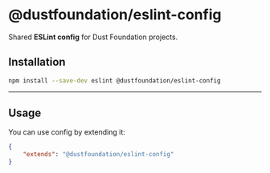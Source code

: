 # @dustfoundation/eslint-config

Shared **ESLint config** for Dust Foundation projects.

## Installation

```sh
npm install --save-dev eslint @dustfoundation/eslint-config
```

---

## Usage

You can use config by extending it:

```json
{
	"extends": "@dustfoundation/eslint-config"
}
```
